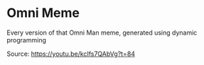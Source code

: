# Omni Meme
Every version of that Omni Man meme, generated using dynamic programming

Source: https://youtu.be/kcIfs7QAbVg?t=84
